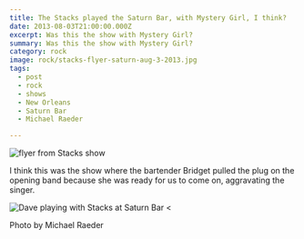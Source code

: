```yaml
---
title: The Stacks played the Saturn Bar, with Mystery Girl, I think?
date: 2013-08-03T21:00:00.000Z
excerpt: Was this the show with Mystery Girl?
summary: Was this the show with Mystery Girl?
category: rock
image: rock/stacks-flyer-saturn-aug-3-2013.jpg
tags:
  - post 
  - rock
  - shows
  - New Orleans
  - Saturn Bar
  - Michael Raeder

---
```


![flyer from Stacks show](/static/img/rock/stacks-flyer-saturn-aug-3-2013.jpg "flyer from Stacks show")

I think this was the show where the bartender Bridget pulled the plug on the opening band because she was ready for us to come on, aggravating the singer.

![Dave playing with Stacks at Saturn Bar](/static/img/rock/stacks-m-raeder-aug-3-2013.jpg "Dave playing with Stacks at Saturn Bar")
<<figcaption>Photo by Michael Raeder</figcaption>